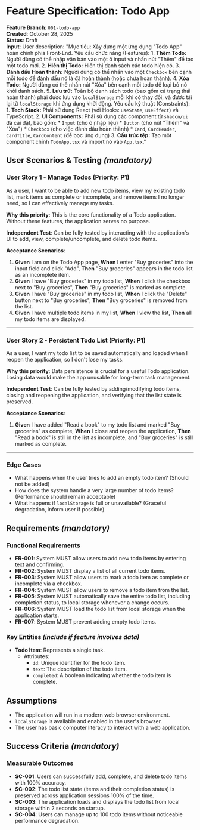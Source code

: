 # Feature Specification: Todo App

**Feature Branch**: `001-todo-app`  
**Created**: October 28, 2025  
**Status**: Draft  
**Input**: User description: "Mục tiêu: Xây dựng một ứng dụng \"Todo App\" hoàn chỉnh phía Front-End. Yêu cầu chức năng (Features): 1. **Thêm Todo:** Người dùng có thể nhập văn bản vào một ô input và nhấn nút \"Thêm\" để tạo một todo mới. 2. **Hiển thị Todo:** Hiển thị danh sách các todo hiện có. 3. **Đánh dấu Hoàn thành:** Người dùng có thể nhấn vào một `Checkbox` bên cạnh mỗi todo để đánh dấu nó là đã hoàn thành (hoặc chưa hoàn thành). 4. **Xóa Todo:** Người dùng có thể nhấn nút \"Xóa\" bên cạnh mỗi todo để loại bỏ nó khỏi danh sách. 5. **Lưu trữ:** Toàn bộ danh sách todo (bao gồm cả trạng thái hoàn thành) phải được lưu vào `localStorage` mỗi khi có thay đổi, và được tải lại từ `localStorage` khi ứng dụng khởi động. Yêu cầu kỹ thuật (Constraints): 1. **Tech Stack:** Phải sử dụng React (với Hooks: `useState`, `useEffect`) và TypeScript. 2. **UI Components:** Phải sử dụng các component từ `shadcn/ui` đã cài đặt, bao gồm: * `Input` (cho ô nhập liệu) * `Button` (cho nút \"Thêm\" và \"Xóa\") * `Checkbox` (cho việc đánh dấu hoàn thành) * `Card`, `CardHeader`, `CardTitle`, `CardContent` (để bọc ứng dụng) 3. **Cấu trúc tệp:** Tạo một component chính `TodoApp.tsx` và import nó vào `App.tsx`."

## User Scenarios & Testing *(mandatory)*

### User Story 1 - Manage Todos (Priority: P1)

As a user, I want to be able to add new todo items, view my existing todo list, mark items as complete or incomplete, and remove items I no longer need, so I can effectively manage my tasks.

**Why this priority**: This is the core functionality of a Todo application. Without these features, the application serves no purpose.

**Independent Test**: Can be fully tested by interacting with the application's UI to add, view, complete/uncomplete, and delete todo items.

**Acceptance Scenarios**:

1. **Given** I am on the Todo App page, **When** I enter "Buy groceries" into the input field and click "Add", **Then** "Buy groceries" appears in the todo list as an incomplete item.
2. **Given** I have "Buy groceries" in my todo list, **When** I click the checkbox next to "Buy groceries", **Then** "Buy groceries" is marked as complete.
3. **Given** I have "Buy groceries" in my todo list, **When** I click the "Delete" button next to "Buy groceries", **Then** "Buy groceries" is removed from the list.
4. **Given** I have multiple todo items in my list, **When** I view the list, **Then** all my todo items are displayed.

---


### User Story 2 - Persistent Todo List (Priority: P1)

As a user, I want my todo list to be saved automatically and loaded when I reopen the application, so I don't lose my tasks.

**Why this priority**: Data persistence is crucial for a useful Todo application. Losing data would make the app unusable for long-term task management.

**Independent Test**: Can be fully tested by adding/modifying todo items, closing and reopening the application, and verifying that the list state is preserved.

**Acceptance Scenarios**:

1. **Given** I have added "Read a book" to my todo list and marked "Buy groceries" as complete, **When** I close and reopen the application, **Then** "Read a book" is still in the list as incomplete, and "Buy groceries" is still marked as complete.


---


### Edge Cases

- What happens when the user tries to add an empty todo item? (Should not be added)
- How does the system handle a very large number of todo items? (Performance should remain acceptable)
- What happens if `localStorage` is full or unavailable? (Graceful degradation, inform user if possible)

## Requirements *(mandatory)*

### Functional Requirements

- **FR-001**: System MUST allow users to add new todo items by entering text and confirming.
- **FR-002**: System MUST display a list of all current todo items.
- **FR-003**: System MUST allow users to mark a todo item as complete or incomplete via a checkbox.
- **FR-004**: System MUST allow users to remove a todo item from the list.
- **FR-005**: System MUST automatically save the entire todo list, including completion status, to local storage whenever a change occurs.
- **FR-006**: System MUST load the todo list from local storage when the application starts.
- **FR-007**: System MUST prevent adding empty todo items.

### Key Entities *(include if feature involves data)*

- **Todo Item**: Represents a single task.
    *   Attributes:
        *   `id`: Unique identifier for the todo item.
        *   `text`: The description of the todo item.
        *   `completed`: A boolean indicating whether the todo item is complete.

## Assumptions

- The application will run in a modern web browser environment.
- `localStorage` is available and enabled in the user's browser.
- The user has basic computer literacy to interact with a web application.

## Success Criteria *(mandatory)*

### Measurable Outcomes

- **SC-001**: Users can successfully add, complete, and delete todo items with 100% accuracy.
- **SC-002**: The todo list state (items and their completion status) is preserved across application sessions 100% of the time.
- **SC-003**: The application loads and displays the todo list from local storage within 2 seconds on startup.
- **SC-004**: Users can manage up to 100 todo items without noticeable performance degradation.